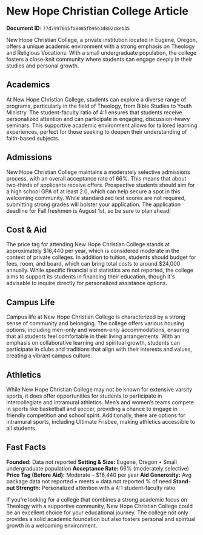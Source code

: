 # New Hope Christian College Article

**Document ID:** `77d7997015fa8485fb95b3d802c8eb35`

New Hope Christian College, a private institution located in Eugene, Oregon, offers a unique academic environment with a strong emphasis on Theology and Religious Vocations. With a small undergraduate population, the college fosters a close-knit community where students can engage deeply in their studies and personal growth.

## Academics
At New Hope Christian College, students can explore a diverse range of programs, particularly in the field of Theology, from Bible Studies to Youth Ministry. The student-faculty ratio of 4:1 ensures that students receive personalized attention and can participate in engaging, discussion-heavy seminars. This supportive academic environment allows for tailored learning experiences, perfect for those seeking to deepen their understanding of faith-based subjects.

## Admissions
New Hope Christian College maintains a moderately selective admissions process, with an overall acceptance rate of 66%. This means that about two-thirds of applicants receive offers. Prospective students should aim for a high school GPA of at least 2.0, which can help secure a spot in this welcoming community. While standardized test scores are not required, submitting strong grades will bolster your application. The application deadline for Fall freshmen is August 1st, so be sure to plan ahead!

## Cost & Aid
The price tag for attending New Hope Christian College stands at approximately $16,440 per year, which is considered moderate in the context of private colleges. In addition to tuition, students should budget for fees, room, and board, which can bring total costs to around $24,000 annually. While specific financial aid statistics are not reported, the college aims to support its students in financing their education, though it's advisable to inquire directly for personalized assistance options.

## Campus Life
Campus life at New Hope Christian College is characterized by a strong sense of community and belonging. The college offers various housing options, including men-only and women-only accommodations, ensuring that all students feel comfortable in their living arrangements. With an emphasis on collaborative learning and spiritual growth, students can participate in clubs and traditions that align with their interests and values, creating a vibrant campus culture.

## Athletics
While New Hope Christian College may not be known for extensive varsity sports, it does offer opportunities for students to participate in intercollegiate and intramural athletics. Men’s and women’s teams compete in sports like basketball and soccer, providing a chance to engage in friendly competition and school spirit. Additionally, there are options for intramural sports, including Ultimate Frisbee, making athletics accessible to all students.

## Fast Facts
**Founded:** Data not reported
**Setting & Size:** Eugene, Oregon • Small undergraduate population
**Acceptance Rate:** 66% (moderately selective)
**Price Tag (Before Aid):** Moderate – $16,440 per year
**Aid Generosity:** Avg package data not reported • meets ≈ data not reported % of need
**Stand-out Strength:** Personalized attention with a 4:1 student-faculty ratio

If you’re looking for a college that combines a strong academic focus on Theology with a supportive community, New Hope Christian College could be an excellent choice for your educational journey. The college not only provides a solid academic foundation but also fosters personal and spiritual growth in a welcoming environment.
